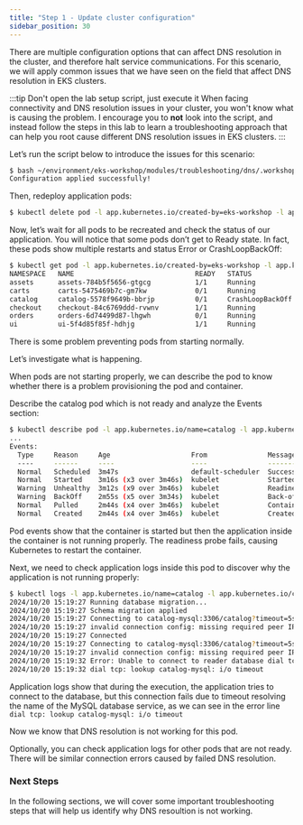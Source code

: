 ```yaml
---
title: "Step 1 - Update cluster configuration"
sidebar_position: 30
---
```


There are multiple configuration options that can affect DNS resolution in the cluster, and therefore halt service communications. For this scenario, we will apply common issues that we have seen on the field that affect DNS resolution in EKS clusters.

:::tip Don't open the lab setup script, just execute it
When facing connectivity and DNS resolution issues in your cluster, you won't know what is causing the problem. I encourage you to **not** look into the script, and instead follow the steps in this lab to learn a troubleshooting approach that can help you root cause different DNS resolution issues in EKS clusters.
:::

Let’s run the script below to introduce the issues for this scenario:

```bash timeout=180 wait=5
$ bash ~/environment/eks-workshop/modules/troubleshooting/dns/.workshop/lab-setup.sh
Configuration applied successfully!
```

Then, redeploy application pods:

```bash timeout=30 wait=30
$ kubectl delete pod -l app.kubernetes.io/created-by=eks-workshop -l app.kubernetes.io/component=service -A
```

Now, let’s wait for all pods to be recreated and check the status of our application. You will notice that some pods don’t get to Ready state. In fact, these pods show multiple restarts and status Error or CrashLoopBackOff:

```bash timeout=30 expectError=true
$ kubectl get pod -l app.kubernetes.io/created-by=eks-workshop -l app.kubernetes.io/component=service -A
NAMESPACE   NAME                              READY   STATUS             RESTARTS      AGE
assets      assets-784b5f5656-gtgcg           1/1     Running            0             110s
carts       carts-5475469b7c-gm7kw            0/1     Running            2 (40s ago)   110s
catalog     catalog-5578f9649b-bbrjp          0/1     CrashLoopBackOff   3 (42s ago)   110s
checkout    checkout-84c6769ddd-rvwnv         1/1     Running            0             110s
orders      orders-6d74499d87-lhgwh           0/1     Running            2 (44s ago)   110s
ui          ui-5f4d85f85f-hdhjg               1/1     Running            0             109s
```

There is some problem preventing pods from starting normally.

Let’s investigate what is happening.

When pods are not starting properly, we can describe the pod to know whether there is a problem provisioning the pod and container.

Describe the catalog pod which is not ready and analyze the Events section:

```bash timeout=30 expectError=true
$ kubectl describe pod -l app.kubernetes.io/name=catalog -l app.kubernetes.io/component=service -n catalog
...
Events:
  Type     Reason     Age                    From               Message
  ----     ------     ----                   ----               -------
  Normal   Scheduled  3m47s                  default-scheduler  Successfully assigned catalog/catalog-5578f9649b-bbrjp to ip-10-42-100-65.us-west-2.compute.internal
  Normal   Started    3m16s (x3 over 3m46s)  kubelet            Started container catalog
  Warning  Unhealthy  3m12s (x9 over 3m46s)  kubelet            Readiness probe failed: Get "http://10.42.115.209:8080/health": dial tcp 10.42.115.209:8080: connect: connection refused
  Warning  BackOff    2m55s (x5 over 3m34s)  kubelet            Back-off restarting failed container catalog in pod catalog-5578f9649b-bbrjp_catalog(b5c1c1fa-5db6-4be4-8dcd-0910410f5630)
  Normal   Pulled     2m44s (x4 over 3m46s)  kubelet            Container image "public.ecr.aws/aws-containers/retail-store-sample-catalog:0.4.0" already present on machine
  Normal   Created    2m44s (x4 over 3m46s)  kubelet            Created container catalog
```

Pod events show that the container is started but then the application inside the container is not running properly. The readiness probe fails, causing Kubernetes to restart the container.

Next, we need to check application logs inside this pod to discover why the application is not running properly:

```bash timeout=30 expectError=true
$ kubectl logs -l app.kubernetes.io/name=catalog -l app.kubernetes.io/component=service -n catalog
2024/10/20 15:19:27 Running database migration...
2024/10/20 15:19:27 Schema migration applied
2024/10/20 15:19:27 Connecting to catalog-mysql:3306/catalog?timeout=5s
2024/10/20 15:19:27 invalid connection config: missing required peer IP or hostname
2024/10/20 15:19:27 Connected
2024/10/20 15:19:27 Connecting to catalog-mysql:3306/catalog?timeout=5s
2024/10/20 15:19:27 invalid connection config: missing required peer IP or hostname
2024/10/20 15:19:32 Error: Unable to connect to reader database dial tcp: lookup catalog-mysql: i/o timeout
2024/10/20 15:19:32 dial tcp: lookup catalog-mysql: i/o timeout
```

Application logs show that during the execution, the application tries to connect to the database, but this connection fails due to timeout resolving the name of the MySQL database service, as we can see in the error line `dial tcp: lookup catalog-mysql: i/o timeout`

Now we know that DNS resolution is not working for this pod.

Optionally, you can check application logs for other pods that are not ready. There will be similar connection errors caused by failed DNS resolution.

### Next Steps

In the following sections, we will cover some important troubleshooting steps that will help us identify why DNS resoultion is not working.
